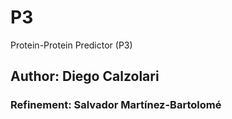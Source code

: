 # P3
Protein-Protein Predictor (P3)

## Author: Diego Calzolari
### Refinement: Salvador Martínez-Bartolomé
